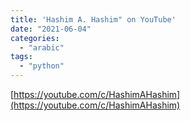 ```yaml
---
title: 'Hashim A. Hashim" on YouTube'
date: "2021-06-04"
categories:
  - "arabic"
tags:
  - "python"
---
```


[https://youtube.com/c/HashimAHashim](https://youtube.com/c/HashimAHashim)
